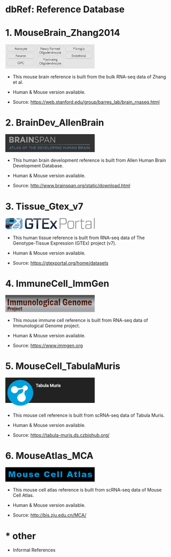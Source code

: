 # dbRef: Reference Database

# 1. MouseBrain_Zhang2014

<a href="/Reference/MouseBrain_Zhang2014">
<img src="/Reference/images/MouseBrain_Zhang2014.png" width="280">
</a>

* This mouse brain reference is built from the bulk RNA-seq data of Zhang et al.

* Human & Mouse version available.

* Source: https://web.stanford.edu/group/barres_lab/brain_rnaseq.html


# 2. BrainDev_AllenBrain

<a href="/Reference/BrainDev_AllenBrain">
<img src="/Reference/images/BrainDev_AllenBrain.png" width="280">
</a>

* This human brain development reference is built from Allen Human Brain Development Database.

* Human & Mouse version available.

* Source: http://www.brainspan.org/static/download.html

# 3. Tissue_Gtex_v7

<a href="/Reference/Tissue_Gtex_v7">
<img src="/Reference/images/gtex2.png" width="280">
</a>

* This human tissue reference is built from RNA-seq data of The Genotype-Tissue Expression (GTEx) project (v7).

* Human & Mouse version available.

* Source: https://gtexportal.org/home/datasets

# 4. ImmuneCell_ImmGen

<a href="/Reference/ImmuneCell_ImmGen">
<img src="/Reference/images/ImmuneCell_ImmGen.png" width="280">
</a>

* This mouse immune cell reference is built from RNA-seq data of Immunological Genome project.

* Human & Mouse version available.

* Source: https://www.immgen.org

# 5. MouseCell_TabulaMuris

<a href="/Reference/MouseCell_TabulaMuris">
<img src="/Reference/images/TabulaMuris.png" width="280">
</a>

* This mouse cell reference is built from scRNA-seq data of Tabula Muris.

* Human & Mouse version available.

* Source: https://tabula-muris.ds.czbiohub.org/

# 6. MouseAtlas_MCA

<a href="/Reference/MouseAtlas_MCA">
<img src="/Reference/images/MCA.png" width="280">
</a>

* This mouse cell atlas reference is built from scRNA-seq data of Mouse Cell Atlas.

* Human & Mouse version available.

* Source: http://bis.zju.edu.cn/MCA/

# * other

* Informal References

